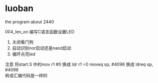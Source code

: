 # luoban
the program about 2440 

004_len_on
编写C语言函数设置LED
1. 关闭看门狗
2. 自动识别nor启动还是nand启动
3. 循环点亮led

注意 将start.S 中的mov r1 #0       换成 ldr r1 =0
				moveq sp, #4096 换成 ldreq sp, #4096 	
  转成汇编代码是一样的